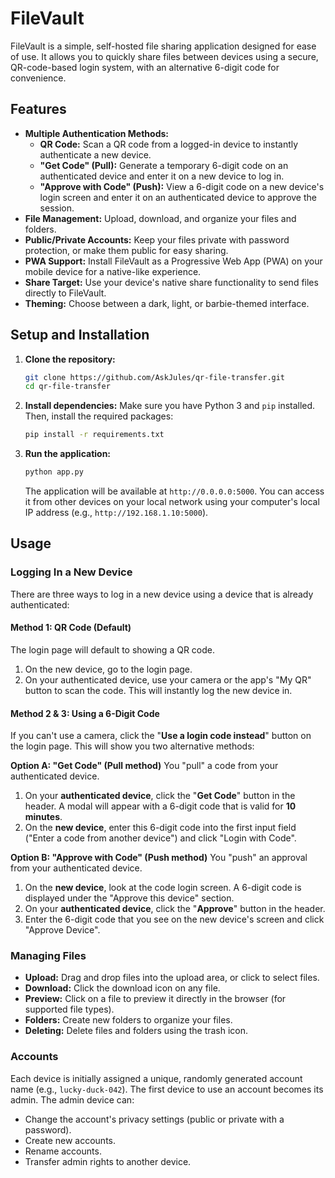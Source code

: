 # FileVault

FileVault is a simple, self-hosted file sharing application designed for ease of use. It allows you to quickly share files between devices using a secure, QR-code-based login system, with an alternative 6-digit code for convenience.

## Features

- **Multiple Authentication Methods:**
    - **QR Code:** Scan a QR code from a logged-in device to instantly authenticate a new device.
    - **"Get Code" (Pull):** Generate a temporary 6-digit code on an authenticated device and enter it on a new device to log in.
    - **"Approve with Code" (Push):** View a 6-digit code on a new device's login screen and enter it on an authenticated device to approve the session.
- **File Management:** Upload, download, and organize your files and folders.
- **Public/Private Accounts:** Keep your files private with password protection, or make them public for easy sharing.
- **PWA Support:** Install FileVault as a Progressive Web App (PWA) on your mobile device for a native-like experience.
- **Share Target:** Use your device's native share functionality to send files directly to FileVault.
- **Theming:** Choose between a dark, light, or barbie-themed interface.

## Setup and Installation

1.  **Clone the repository:**
    ```bash
    git clone https://github.com/AskJules/qr-file-transfer.git
    cd qr-file-transfer
    ```

2.  **Install dependencies:**
    Make sure you have Python 3 and `pip` installed. Then, install the required packages:
    ```bash
    pip install -r requirements.txt
    ```

3.  **Run the application:**
    ```bash
    python app.py
    ```
    The application will be available at `http://0.0.0.0:5000`. You can access it from other devices on your local network using your computer's local IP address (e.g., `http://192.168.1.10:5000`).

## Usage

### Logging In a New Device

There are three ways to log in a new device using a device that is already authenticated:

#### Method 1: QR Code (Default)
The login page will default to showing a QR code.
1.  On the new device, go to the login page.
2.  On your authenticated device, use your camera or the app's "My QR" button to scan the code. This will instantly log the new device in.

#### Method 2 & 3: Using a 6-Digit Code
If you can't use a camera, click the "**Use a login code instead**" button on the login page. This will show you two alternative methods:

**Option A: "Get Code" (Pull method)**
You "pull" a code from your authenticated device.
1.  On your **authenticated device**, click the "**Get Code**" button in the header. A modal will appear with a 6-digit code that is valid for **10 minutes**.
2.  On the **new device**, enter this 6-digit code into the first input field ("Enter a code from another device") and click "Login with Code".

**Option B: "Approve with Code" (Push method)**
You "push" an approval from your authenticated device.
1.  On the **new device**, look at the code login screen. A 6-digit code is displayed under the "Approve this device" section.
2.  On your **authenticated device**, click the "**Approve**" button in the header.
3.  Enter the 6-digit code that you see on the new device's screen and click "Approve Device".

### Managing Files

-   **Upload:** Drag and drop files into the upload area, or click to select files.
-   **Download:** Click the download icon on any file.
-   **Preview:** Click on a file to preview it directly in the browser (for supported file types).
-   **Folders:** Create new folders to organize your files.
-   **Deleting:** Delete files and folders using the trash icon.

### Accounts

Each device is initially assigned a unique, randomly generated account name (e.g., `lucky-duck-042`). The first device to use an account becomes its admin. The admin device can:
-   Change the account's privacy settings (public or private with a password).
-   Create new accounts.
-   Rename accounts.
-   Transfer admin rights to another device.
